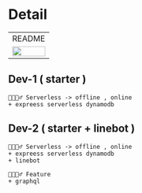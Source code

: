 # Detail
<!-- ![aws-hero](https://user-images.githubusercontent.com/73060136/170978123-74321c58-f497-4c36-a2e9-cb719add57cc.jpeg) -->
<table>
  <tr>
    <td align="center">README</td>
  </tr>
  <tr>
    <td align="center"><img src="https://user-images.githubusercontent.com/73060136/170978123-74321c58-f497-4c36-a2e9-cb719add57cc.jpeg" width=100%></td>
  </tr>
</table>


## Dev-1 ( starter )
```
🌊🏄🏻‍♂️ Serverless -> offline , online
+ expreess serverless dynamodb
```
## Dev-2 ( starter + linebot )
```
🌊🏄🏻‍♂️ Serverless -> offline , online
+ expreess serverless dynamodb
+ linebot

🌊🏄🏻‍♂️ Feature
+ graphql
```
